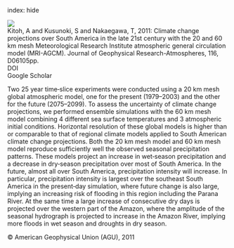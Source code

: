 index: hide

<div class="Citation">
    <div class="Citation-thumb CitationThumb-linked"  data-href="https://doi.org/10.1029/2010jd014920">
      <img src="https://static.claimspace.cloud/climate-study-static/refs/thumbs/14/Kitoh_et_al_2011-thumb.png" />
    </div>

  <div class="Citation-body">
    <div class="Citation-text">Kitoh, A and Kusunoki, S and Nakaegawa, T, 2011: Climate change projections over South America in the late 21st century with the 20 and 60 km mesh Meteorological Research Institute atmospheric general circulation model (MRI-AGCM). <span class="Article-journal">Journal of Geophysical Research-Atmospheres, </span><span class="Article-volume">116, </span>D06105pp.</div>
    <div class="Citation-links">
      <div class="CitationLink" data-href="https://doi.org/10.1029/2010jd014920">
        <div class="CitationLink-icon CitationLink-Doi"></div>
        <div class="CitationLink-text">DOI</div>
      </div>
      <div class="CitationLink" data-href="https://scholar.google.com/scholar?q=10.1029/2010jd014920">
        <div class="CitationLink-icon CitationLink-Scholar"></div>
        <div class="CitationLink-text">Google Scholar</div>
      </div>
    </div>
  </div>
</div>

Two 25 year time‐slice experiments were conducted using a 20 km mesh global atmospheric model, one for the present (1979–2003) and the other for the future (2075–2099). To assess the uncertainty of climate change projections, we performed ensemble simulations with the 60 km mesh model combining 4 different sea surface temperatures and 3 atmospheric initial conditions. Horizontal resolution of these global models is higher than or comparable to that of regional climate models applied to South American climate change projections. Both the 20 km mesh model and 60 km mesh model reproduce sufficiently well the observed seasonal precipitation patterns. These models project an increase in wet‐season precipitation and a decrease in dry‐season precipitation over most of South America. In the future, almost all over South America, precipitation intensity will increase. In particular, precipitation intensity is largest over the southeast South America in the present‐day simulation, where future change is also large, implying an increasing risk of flooding in this region including the Parana River. At the same time a large increase of consecutive dry days is projected over the western part of the Amazon, where the amplitude of the seasonal hydrograph is projected to increase in the Amazon River, implying more floods in wet season and droughts in dry season.

<div class="Citation-copy">
&copy; American Geophysical Union (AGU), 2011
</div>